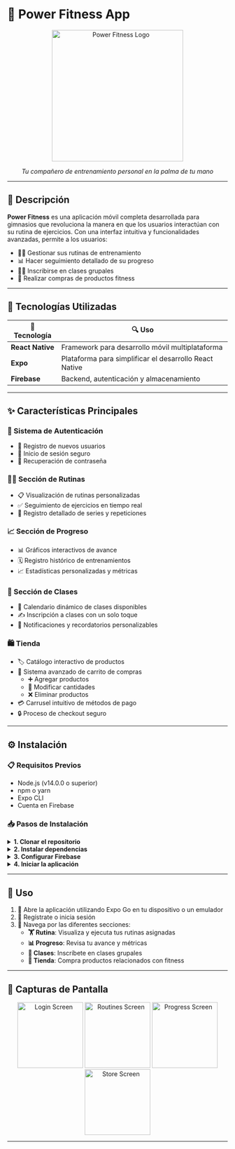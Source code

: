 # 💪 Power Fitness App

<div align="center">
  <img src="https://via.placeholder.com/300x150?text=Power+Fitness" alt="Power Fitness Logo" width="300"/>
  <br>
  <p><i>Tu compañero de entrenamiento personal en la palma de tu mano</i></p>
</div>

---

## 📱 Descripción

**Power Fitness** es una aplicación móvil completa desarrollada para gimnasios que revoluciona la manera en que los usuarios interactúan con su rutina de ejercicios. Con una interfaz intuitiva y funcionalidades avanzadas, permite a los usuarios:

- 🏋️‍♂️ Gestionar sus rutinas de entrenamiento
- 📊 Hacer seguimiento detallado de su progreso
- 🧘‍♀️ Inscribirse en clases grupales
- 🛒 Realizar compras de productos fitness

---

## 🚀 Tecnologías Utilizadas

<div align="center">

| 🔧 Tecnología | 🔍 Uso |
|------------|-----|
| **React Native** | Framework para desarrollo móvil multiplataforma |
| **Expo** | Plataforma para simplificar el desarrollo React Native |
| **Firebase** | Backend, autenticación y almacenamiento |

</div>

---

## ✨ Características Principales

### 🔐 Sistema de Autenticación
- 📝 Registro de nuevos usuarios
- 🔑 Inicio de sesión seguro
- 🔄 Recuperación de contraseña

### 🏋️‍♀️ Sección de Rutinas
- 📋 Visualización de rutinas personalizadas
- ✅ Seguimiento de ejercicios en tiempo real
- 📝 Registro detallado de series y repeticiones

### 📈 Sección de Progreso
- 📊 Gráficos interactivos de avance
- 🗓️ Registro histórico de entrenamientos
- 📈 Estadísticas personalizadas y métricas

### 🧘 Sección de Clases
- 📅 Calendario dinámico de clases disponibles
- ✍️ Inscripción a clases con un solo toque
- 🔔 Notificaciones y recordatorios personalizables

### 🛍️ Tienda
- 🏷️ Catálogo interactivo de productos
- 🛒 Sistema avanzado de carrito de compras
  - ➕ Agregar productos
  - 🔄 Modificar cantidades
  - ❌ Eliminar productos
- 💳 Carrusel intuitivo de métodos de pago
- 🔒 Proceso de checkout seguro

---

## ⚙️ Instalación

### 📋 Requisitos Previos
- Node.js (v14.0.0 o superior)
- npm o yarn
- Expo CLI
- Cuenta en Firebase

### 📥 Pasos de Instalación

<details>
<summary><b>1. Clonar el repositorio</b></summary>

```bash
git clone https://github.com/tu-usuario/power-fitness.git
cd power-fitness
```
</details>

<details>
<summary><b>2. Instalar dependencias</b></summary>

```bash
npm install
# o
yarn install
```
</details>

<details>
<summary><b>3. Configurar Firebase</b></summary>

- Crea un proyecto en Firebase Console
- Agrega una aplicación web al proyecto
- Copia las credenciales de configuración
- Crea un archivo `.env` en la raíz del proyecto con tus credenciales:

```
API_KEY=tu-api-key
AUTH_DOMAIN=tu-auth-domain
DATABASE_URL=tu-database-url
PROJECT_ID=tu-project-id
STORAGE_BUCKET=tu-storage-bucket
MESSAGING_SENDER_ID=tu-messaging-sender-id
APP_ID=tu-app-id
```
</details>

<details>
<summary><b>4. Iniciar la aplicación</b></summary>

```bash
expo start
# o
npm start
```
</details>

---

## 📱 Uso

1. 📲 Abre la aplicación utilizando Expo Go en tu dispositivo o un emulador
2. 🔐 Regístrate o inicia sesión
3. 🧭 Navega por las diferentes secciones:
   - **🏋️ Rutina**: Visualiza y ejecuta tus rutinas asignadas
   - **📊 Progreso**: Revisa tu avance y métricas
   - **🧘 Clases**: Inscríbete en clases grupales
   - **🛒 Tienda**: Compra productos relacionados con fitness

---

## 📸 Capturas de Pantalla

<div align="center">
  <img src="https://via.placeholder.com/150?text=Login" alt="Login Screen" width="150"/>
  <img src="https://via.placeholder.com/150?text=Rutinas" alt="Routines Screen" width="150"/>
  <img src="https://via.placeholder.com/150?text=Progreso" alt="Progress Screen" width="150"/>
  <img src="https://via.placeholder.com/150?text=Tienda" alt="Store Screen" width="150"/>
</div>

---


